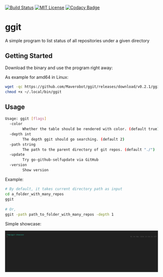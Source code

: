 [![Build Status][travis-badge]][travis-link]
[![MIT License][license-badge]](LICENSE)
[![Codacy Badge][codacy-badge]][codacy-link]
# ggit
A simple program to list status of all repositories under a given directory

## Getting Started

Download the binary and use the program right away:

As example for amd64 in Linux:

```sh
wget -qc https://github.com/Maverobot/ggit/releases/download/v0.2.1/ggit_0.2.1_linux_amd64.tar.gz -O - | tar -C ~/.local/bin/ -xz ggit
chmod +x ~/.local/bin/ggit
```

## Usage
```sh
Usage: ggit [flags]
  -color
    	Whether the table should be rendered with color. (default true)
  -depth int
    	The depth ggit should go searching. (default 2)
  -path string
    	The path to the parent directory of git repos. (default "./")
  -update
    	Try go-github-selfupdate via GitHub
  -version
    	Show version
```

Example:
```sh
# By default, it takes current directory path as input
cd a_folder_with_many_repos
ggit

# Or,
ggit -path path_to_folder_with_many_repos -depth 1
```

Simple showcase:

![](demo.gif)

[travis-badge]:     https://travis-ci.com/Maverobot/ggit.svg?branch=master
[travis-link]:      https://travis-ci.com/Maverobot/ggit
[codacy-badge]:     https://api.codacy.com/project/badge/Grade/840d280344b245a38ed80cecf38cf96b
[codacy-link]:      https://www.codacy.com/manual/quzhengrobot/ggit?utm_source=github.com&amp;utm_medium=referral&amp;utm_content=Maverobot/ggit&amp;utm_campaign=Badge_Grade
[license-badge]:    https://img.shields.io/badge/License-MIT-blue.svg
[release-download]: https://github.com/Maverobot/ggit/releases/download/continuous/ggit-linux-amd64
